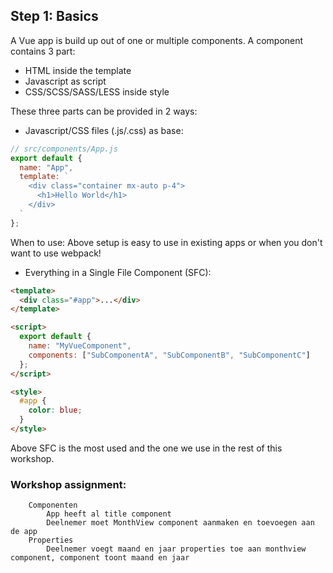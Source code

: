 ## Step 1: Basics

A Vue app is build up out of one or multiple components. A component contains 3 part:

- HTML inside the template
- Javascript as script
- CSS/SCSS/SASS/LESS inside style

These three parts can be provided in 2 ways:

- Javascript/CSS files (.js/.css) as base:

```javascript
// src/components/App.js
export default {
  name: "App",
  template: `
    <div class="container mx-auto p-4">
      <h1>Hello World</h1>
    </div>
  `
};
```

When to use: Above setup is easy to use in existing apps or when you don't want to use webpack!

- Everything in a Single File Component (SFC):

```html
<template>
  <div class="#app">...</div>
</template>

<script>
  export default {
    name: "MyVueComponent",
    components: ["SubComponentA", "SubComponentB", "SubComponentC"]
  };
</script>

<style>
  #app {
    color: blue;
  }
</style>
```

Above SFC is the most used and the one we use in the rest of this workshop.

### Workshop assignment:

    	Componenten
    		App heeft al title component
    		Deelnemer moet MonthView component aanmaken en toevoegen aan de app
    	Properties
    		Deelnemer voegt maand en jaar properties toe aan monthview component, component toont maand en jaar
